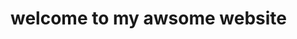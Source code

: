 <html>
  <title>This is my awesome website</title>
    <h1> welcome to my awsome website</h1>
</html>
